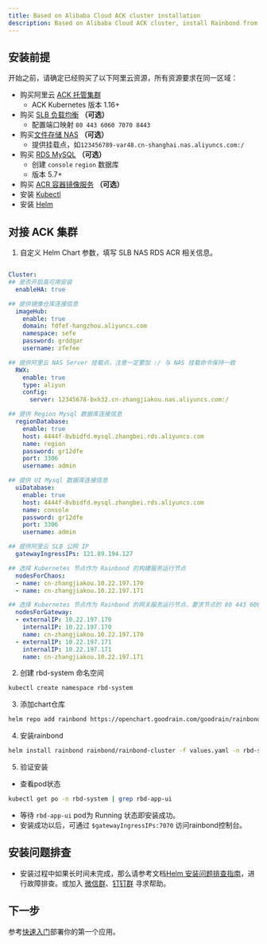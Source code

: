 ```yaml
---
title: Based on Alibaba Cloud ACK cluster installation
description: Based on Alibaba Cloud ACK cluster, install Rainbond from scratch with helm
---
```


## 安装前提

开始之前，请确定已经购买了以下阿里云资源，所有资源要求在同一区域：

- 购买阿里云 [ACK 托管集群](https://www.aliyun.com/product/kubernetes)
  - ACK Kubernetes 版本 1.16+
- 购买 [SLB 负载均衡](https://www.aliyun.com/product/slb) **（可选）**
  - 配置端口映射 `80 443 6060 7070 8443`
- 购买[文件存储 NAS](https://www.aliyun.com/product/nas) **（可选）**
  - 提供挂载点，如`123456789-var48.cn-shanghai.nas.aliyuncs.com:/`
- 购买 [RDS MySQL](https://www.aliyun.com/product/rds/mysql) **（可选）**
  - 创建 `console` `region` 数据库
  - 版本 5.7+
- 购买 [ACR 容器镜像服务](https://www.aliyun.com/product/acr) **（可选）**
- 安装 [Kubectl](/docs/ops-guide/tools/#kubectl)
- 安装 [Helm](/docs/ops-guide/tools/#helm)

## 对接 ACK 集群

1. 自定义 Helm Chart 参数，填写 SLB NAS RDS ACR 相关信息。

```yaml title="vim values.yaml"

Cluster:
## 是否开启高可用安装
  enableHA: true

## 提供镜像仓库连接信息
  imageHub:
    enable: true
    domain: fdfef-hangzhou.aliyuncs.com
    namespace: sefe
    password: grddgar
    username: zfefee

## 提供阿里云 NAS Server 挂载点，注意一定要加 :/ 与 NAS 挂载命令保持一致
  RWX:
    enable: true
    type: aliyun
    config:
      server: 12345678-bxh32.cn-zhangjiakou.nas.aliyuncs.com:/

## 提供 Region Mysql 数据库连接信息
  regionDatabase:
    enable: true
    host: 4444f-8vbidfd.mysql.zhangbei.rds.aliyuncs.com 
    name: region
    password: gr12dfe
    port: 3306
    username: admin

## 提供 UI Mysql 数据库连接信息
  uiDatabase:
    enable: true
    host: 4444f-8vbidfd.mysql.zhangbei.rds.aliyuncs.com
    name: console
    password: gr12dfe
    port: 3306
    username: admin

## 提供阿里云 SLB 公网 IP
  gatewayIngressIPs: 121.89.194.127

## 选择 Kubernetes 节点作为 Rainbond 的构建服务运行节点
  nodesForChaos:
  - name: cn-zhangjiakou.10.22.197.170
  - name: cn-zhangjiakou.10.22.197.171

## 选择 Kubernetes 节点作为 Rainbond 的网关服务运行节点，要求节点的 80 443 6060 7070 8443 端口未被占用
  nodesForGateway:
  - externalIP: 10.22.197.170
    internalIP: 10.22.197.170
    name: cn-zhangjiakou.10.22.197.170
  - externalIP: 10.22.197.171
    internalIP: 10.22.197.171
    name: cn-zhangjiakou.10.22.197.171
```

2. 创建 rbd-system 命名空间

```bash
kubectl create namespace rbd-system
```

3. 添加chart仓库

```bash
helm repo add rainbond https://openchart.goodrain.com/goodrain/rainbond
```

4. 安装rainbond

```bash
helm install rainbond rainbond/rainbond-cluster -f values.yaml -n rbd-system
```

5. 验证安装

- 查看pod状态

```bash
kubectl get po -n rbd-system | grep rbd-app-ui
```

- 等待 `rbd-app-ui` pod为 Running 状态即安装成功。
- 安装成功以后，可通过 `$gatewayIngressIPs:7070` 访问rainbond控制台。

## 安装问题排查

- 安装过程中如果长时间未完成，那么请参考文档[Helm 安装问题排查指南](/docs/troubleshooting/installation/helm)，进行故障排查。或加入 [微信群](/community/support#微信群)、[钉钉群](/community/support#钉钉群) 寻求帮助。

## 下一步

参考[快速入门](/docs/quick-start/getting-started/)部署你的第一个应用。

